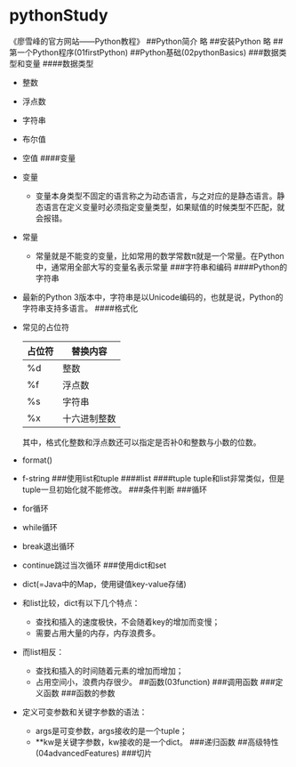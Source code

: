 # pythonStudy
《廖雪峰的官方网站——Python教程》
##Python简介
略
##安装Python
略
##第一个Python程序(01firstPython)
##Python基础(02pythonBasics)
###数据类型和变量
####数据类型
- 整数
- 浮点数
- 字符串
- 布尔值
- 空值
####变量
- 变量
    * 变量本身类型不固定的语言称之为动态语言，与之对应的是静态语言。静态语言在定义变量时必须指定变量类型，如果赋值的时候类型不匹配，就会报错。
- 常量
    * 常量就是不能变的变量，比如常用的数学常数π就是一个常量。在Python中，通常用全部大写的变量名表示常量
###字符串和编码
####Python的字符串
- 最新的Python 3版本中，字符串是以Unicode编码的，也就是说，Python的字符串支持多语言。
####格式化
- 常见的占位符
    
    |占位符|替换内容|
    |----|----|
    |%d|整数|
    |%f|浮点数|
    |%s|字符串|
    |%x|十六进制整数|
    其中，格式化整数和浮点数还可以指定是否补0和整数与小数的位数。
- format()
- f-string
###使用list和tuple
####list
####tuple
tuple和list非常类似，但是tuple一旦初始化就不能修改。
###条件判断
###循环
- for循环
- while循环
- break退出循环
- continue跳过当次循环
###使用dict和set
- dict(=Java中的Map，使用键值key-value存储)
- 和list比较，dict有以下几个特点：
    * 查找和插入的速度极快，不会随着key的增加而变慢；
    * 需要占用大量的内存，内存浪费多。
- 而list相反：
    * 查找和插入的时间随着元素的增加而增加；
    * 占用空间小，浪费内存很少。
##函数(03function)
###调用函数
###定义函数
###函数的参数
- 定义可变参数和关键字参数的语法：
    * args是可变参数，args接收的是一个tuple；
    * **kw是关键字参数，kw接收的是一个dict。
###递归函数
##高级特性(04advancedFeatures)
###切片
